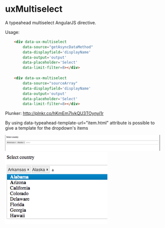 uxMultiselect
=============

A typeahead multiselect AngularJS directive.

Usage: 

```html
    <div data-ux-multiselect
        data-source="getAsyncDataMethod"
        data-displayfield='displayName'
        data-output='output'
        data-placeholder='Select'
        data-limit-filter=8></div>

    <div data-ux-multiselect
        data-source="sourceArray"
        data-displayfield='displayName'
        data-output='output'
        data-placeholder='Select'
        data-limit-filter=8></div>
```
Plunker: http://plnkr.co/hKmEm7lvkQU3TOynyi1r

By using data-typeahead-template-url="item.html" attribute is possible to give a template for the dropdown's items

![Multiselect field](screenshot.png)
![Multiselect field](screenshot1.png)